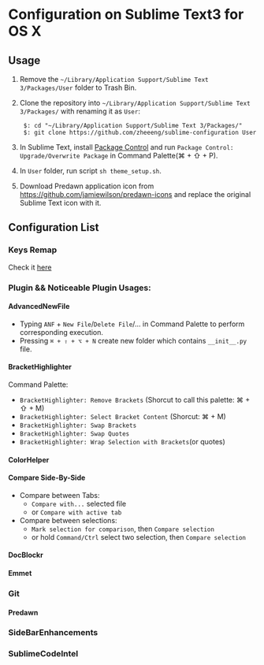 # Configuration on Sublime Text3 for OS X

## Usage

1. Remove the `~/Library/Application Support/Sublime Text 3/Packages/User` folder to Trash Bin.
2. Clone the repository into `~/Library/Application Support/Sublime Text 3/Packages/` with renaming it as `User`:

        $: cd "~/Library/Application Support/Sublime Text 3/Packages/"
        $: git clone https://github.com/zheeeng/sublime-configuration User

3. In Sublime Text, install [Package Control](http://wbond.net/sublime_packages/package_control) and run `Package Control: Upgrade/Overwrite Package` in Command Palette(⌘ + ⇧ + P).
4. In `User` folder, run script `sh theme_setup.sh`.
5. Download Predawn application icon from <https://github.com/jamiewilson/predawn-icons> and replace the original Sublime Text icon with it.

## Configuration List

### Keys Remap

Check it [here](./Shortctus.md)

### Plugin && Noticeable Plugin Usages:

#### AdvancedNewFile

* Typing `ANF` + `New File`/`Delete File`/... in Command Palette to perform corresponding execution.
* Pressing `⌘ + ⇧ + ⌥ + N` create new folder which contains `__init__.py` file.

#### BracketHighlighter

Command Palette:
* `BracketHighlighter: Remove Brackets` (Shorcut to call this palette: ⌘ + ⇧ + M)
* `BracketHighlighter: Select Bracket Content` (Shorcut: ⌘ + M)
* `BracketHighlighter: Swap Brackets`
* `BracketHighlighter: Swap Quotes`
* `BracketHighlighter: Wrap Selection with Brackets`(or quotes)

#### ColorHelper

#### Compare Side-By-Side

* Compare between Tabs:
    * `Compare with...` selected file
    * or `Compare with active tab`
* Compare between selections:
    * `Mark selection for comparison`, then `Compare selection`
    * or hold `Command/Ctrl` select two selection, then `Compare selection`

#### DocBlockr

#### Emmet

### Git

#### Predawn

### SideBarEnhancements

### SublimeCodeIntel

